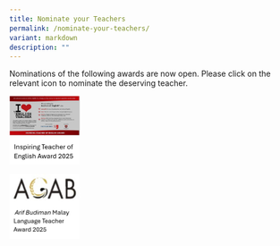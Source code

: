 ```yaml
---
title: Nominate your Teachers
permalink: /nominate-your-teachers/
variant: markdown
description: ""
---
```

<p>Nominations of the following awards are now open. Please click on the
relevant icon to nominate the deserving teacher.</p>
<div class="isomer-image-wrapper">
<img style="width: 25%;" height="auto" width="100%" alt="" src="/images/English_Award.png">
</div>
<p></p>
<div class="isomer-image-wrapper">
<img style="width: 25%;" height="auto" width="100%" alt="" src="/images/Malay_Award.jpg">
</div>
<p></p>